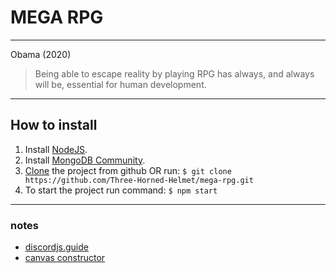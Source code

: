 # MEGA RPG

---

Obama (2020)

> Being able to escape reality by playing RPG has always, and always will be, essential for human development.

---

## How to install

1. Install [NodeJS](https://nodejs.org/en/download/).
2. Install [MongoDB Community](https://docs.mongodb.com/manual/installation/#mongodb-community-edition-installation-tutorials).
3. [Clone](https://github.com/Three-Horned-Helmet/mega-rpg.git) the project from github OR run: `$ git clone https://github.com/Three-Horned-Helmet/mega-rpg.git`
4. To start the project run command: `$ npm start`

---

### notes

- [discordjs.guide](https://discordjs.guide/)
- [canvas constructor](https://www.npmjs.com/package/canvas-constructor)

